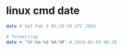 # linux cmd date

```sh
date # Sat Feb 3 06:20:59 UTC 2024

# formatting
date + '%Y-%m-%d %H:%M' # 2024-02-03 06:20
```

